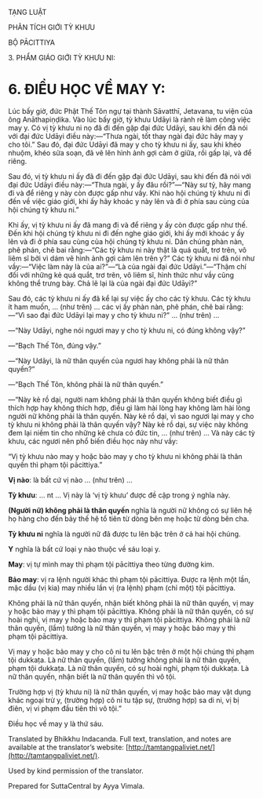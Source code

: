  

TẠNG LUẬT

PHÂN TÍCH GIỚI TỲ KHƯU

BỘ PĀCITTIYA

3\. PHẨM GIÁO GIỚI TỲ KHƯU NI:

# 6\. ĐIỀU HỌC VỀ MAY Y:

Lúc bấy giờ, đức Phật Thế Tôn ngự tại thành Sāvatthī, Jetavana, tu viện của ông Anāthapiṇḍika. Vào lúc bấy giờ, tỳ khưu Udāyi là rành rẽ làm công việc may y. Có vị tỳ khưu ni nọ đã đi đến gặp đại đức Udāyi, sau khi đến đã nói với đại đức Udāyi điều này:—“Thưa ngài, tốt thay ngài đại đức hãy may y cho tôi.” Sau đó, đại đức Udāyi đã may y cho tỳ khưu ni ấy, sau khi khéo nhuộm, khéo sửa soạn, đã vẽ lên hình ảnh gợi cảm ở giữa, rồi gấp lại, và để riêng.

Sau đó, vị tỳ khưu ni ấy đã đi đến gặp đại đức Udāyi, sau khi đến đã nói với đại đức Udāyi điều này:—“Thưa ngài, y ấy đâu rồi?”—“Này sư tỷ, hãy mang đi và để riêng y này còn được gấp như vầy. Khi nào hội chúng tỳ khưu ni đi đến về việc giáo giới, khi ấy hãy khoác y này lên và đi ở phía sau cùng của hội chúng tỳ khưu ni.”

Khi ấy, vị tỳ khưu ni ấy đã mang đi và để riêng y ấy còn được gấp như thế. Đến khi hội chúng tỳ khưu ni đi đến nghe giáo giới, khi ấy mới khoác y ấy lên và đi ở phía sau cùng của hội chúng tỳ khưu ni. Dân chúng phàn nàn, phê phán, chê bai rằng:—“Các tỳ khưu ni này thật là quá quắt, trơ trẽn, vô liêm sĩ bởi vì dám vẽ hình ảnh gợi cảm lên trên y?” Các tỳ khưu ni đã nói như vầy:—“Việc làm này là của ai?”—“Là của ngài đại đức Udāyi.”—“Thậm chí đối với những kẻ quá quắt, trơ trẽn, vô liêm sĩ, hình thức như vầy cũng không thể trưng bày. Chả lẽ lại là của ngài đại đức Udāyi?”

Sau đó, các tỳ khưu ni ấy đã kể lại sự việc ấy cho các tỳ khưu. Các tỳ khưu ít ham muốn, … (như trên) … các vị ấy phàn nàn, phê phán, chê bai rằng:—“Vì sao đại đức Udāyi lại may y cho tỳ khưu ni?” … (như trên) …

—“Này Udāyi, nghe nói ngươi may y cho tỳ khưu ni, có đúng không vậy?”

—“Bạch Thế Tôn, đúng vậy.”

—“Này Udāyi, là nữ thân quyến của ngươi hay không phải là nữ thân quyến?”

—“Bạch Thế Tôn, không phải là nữ thân quyến.”

—“Này kẻ rồ dại, người nam không phải là thân quyến không biết điều gì thích hợp hay không thích hợp, điều gì làm hài lòng hay không làm hài lòng người nữ không phải là thân quyến. Này kẻ rồ dại, vì sao ngươi lại may y cho tỳ khưu ni không phải là thân quyến vậy? Này kẻ rồ dại, sự việc này không đem lại niềm tin cho những kẻ chưa có đức tin, … (như trên) … Và này các tỳ khưu, các ngươi nên phổ biến điều học này như vầy:

“Vị tỳ khưu nào may y hoặc bảo may y cho tỳ khưu ni không phải là thân quyến thì phạm tội pācittiya.”

**Vị nào**: là bất cứ vị nào … (như trên) …

**Tỳ khưu**: … nt … Vị này là ‘vị tỳ khưu’ được đề cập trong ý nghĩa này.

**(Người nữ) không phải là thân quyến** nghĩa là người nữ không có sự liên hệ họ hàng cho đến bảy thế hệ tổ tiên từ dòng bên mẹ hoặc từ dòng bên cha.

**Tỳ khưu ni** nghĩa là người nữ đã được tu lên bậc trên ở cả hai hội chúng.

**Y** nghĩa là bất cứ loại y nào thuộc về sáu loại y.

**May**: vị tự mình may thì phạm tội pācittiya theo từng đường kim.

**Bảo may**: vị ra lệnh người khác thì phạm tội pācittiya. Được ra lệnh một lần, mặc dầu (vị kia) may nhiều lần vị (ra lệnh) phạm (chỉ một) tội pācittiya.

Không phải là nữ thân quyến, nhận biết không phải là nữ thân quyến, vị may y hoặc bảo may y thì phạm tội pācittiya. Không phải là nữ thân quyến, có sự hoài nghi, vị may y hoặc bảo may y thì phạm tội pācittiya. Không phải là nữ thân quyến, (lầm) tưởng là nữ thân quyến, vị may y hoặc bảo may y thì phạm tội pācittiya.

Vị may y hoặc bảo may y cho cô ni tu lên bậc trên ở một hội chúng thì phạm tội dukkaṭa. Là nữ thân quyến, (lầm) tưởng không phải là nữ thân quyến, phạm tội dukkaṭa. Là nữ thân quyến, có sự hoài nghi, phạm tội dukkaṭa. Là nữ thân quyến, nhận biết là nữ thân quyến thì vô tội.

Trường hợp vị (tỳ khưu ni) là nữ thân quyến, vị may hoặc bảo may vật dụng khác ngoại trừ y, (trường hợp) cô ni tu tập sự, (trường hợp) sa di ni, vị bị điên, vị vi phạm đầu tiên thì vô tội.”

Điều học về may y là thứ sáu.

Translated by Bhikkhu Indacanda. Full text, translation, and notes are available at the translator’s website: [http://tamtangpaliviet.net/](http://tamtangpaliviet.net/).

Used by kind permission of the translator.

Prepared for SuttaCentral by Ayya Vimala.